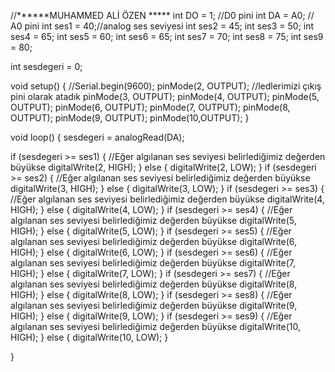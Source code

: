 //******MUHAMMED ALİ ÖZEN *****
int DO = 1; //D0 pini
int DA = A0; // A0 pini
int ses1 = 40;//analog ses seviyesi
int ses2 = 45;
int ses3 = 50;
int ses4 = 65;
int ses5 = 60;
int ses6 = 65;
int ses7 = 70;
int ses8 = 75;
int ses9 = 80;


int sesdegeri = 0;

void setup() {
  //Serial.begin(9600);
  pinMode(2, OUTPUT); //ledlerimizi çıkış pini olarak atadık
  pinMode(3, OUTPUT);
  pinMode(4, OUTPUT);
  pinMode(5, OUTPUT);
  pinMode(6, OUTPUT);
  pinMode(7, OUTPUT);
  pinMode(8, OUTPUT);
  pinMode(9, OUTPUT);
  pinMode(10,OUTPUT);
}

void loop() {
  sesdegeri = analogRead(DA); 

  if (sesdegeri >= ses1) { //Eğer algılanan ses seviyesi belirlediğimiz değerden büyükse
    digitalWrite(2, HIGH);
  }
  else {
    digitalWrite(2, LOW);
  }
   if (sesdegeri >= ses2) { //Eğer algılanan ses seviyesi belirlediğimiz değerden büyükse
    digitalWrite(3, HIGH);
  }
  else {
    digitalWrite(3, LOW);
  }
   if (sesdegeri >= ses3) { //Eğer algılanan ses seviyesi belirlediğimiz değerden büyükse
    digitalWrite(4, HIGH);
  }
  else {
    digitalWrite(4, LOW);
  }
   if (sesdegeri >= ses4) { //Eğer algılanan ses seviyesi belirlediğimiz değerden büyükse
    digitalWrite(5, HIGH);
  }
  else {
    digitalWrite(5, LOW);
  }
   if (sesdegeri >= ses5) { //Eğer algılanan ses seviyesi belirlediğimiz değerden büyükse
    digitalWrite(6, HIGH);
  }
  else {
    digitalWrite(6, LOW);
  }
   if (sesdegeri >= ses6) { //Eğer algılanan ses seviyesi belirlediğimiz değerden büyükse
    digitalWrite(7, HIGH);
  }
  else {
    digitalWrite(7, LOW);
  }
   if (sesdegeri >= ses7) { //Eğer algılanan ses seviyesi belirlediğimiz değerden büyükse
    digitalWrite(8, HIGH);
  }
  else {
    digitalWrite(8, LOW);
  }
   if (sesdegeri >= ses8) { //Eğer algılanan ses seviyesi belirlediğimiz değerden büyükse
    digitalWrite(9, HIGH);
  }
  else {
    digitalWrite(9, LOW);
  }
    if (sesdegeri >= ses9) { //Eğer algılanan ses seviyesi belirlediğimiz değerden büyükse
    digitalWrite(10, HIGH);
  }
  else {
    digitalWrite(10, LOW);
  }
   
}
